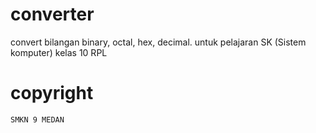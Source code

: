 # converter
convert bilangan binary, octal, hex, decimal. untuk pelajaran SK (Sistem komputer) kelas 10 RPL
# copyright
```
SMKN 9 MEDAN
```
